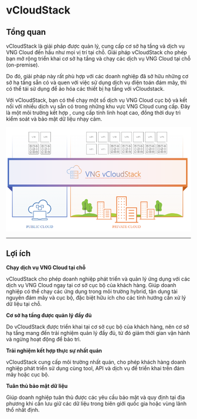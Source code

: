 # vCloudStack

## Tổng quan

vCloudStack là giải pháp được quản lý, cung cấp cơ sở hạ tầng và dịch vụ VNG Cloud đến hầu như mọi vị trí tại chỗ. Giải pháp vCloudStack cho phép bạn mở rộng triển khai cơ sở hạ tầng và chạy các dịch vụ VNG Cloud tại chỗ (on-premise).

Do đó, giải pháp này rất phù hợp với các doanh nghiệp đã sở hữu những cơ sở hạ tầng sẵn có và quen với việc sử dụng dịch vụ điện toán đám mây, thì có thể tái sử dụng để ảo hóa các thiết bị hạ tầng với vCloudstack.

Với vCloudStack, bạn có thể chạy một số dịch vụ VNG Cloud cục bộ và kết nối với nhiều dịch vụ sẵn có trong những khu vực VNG Cloud cung cấp. Đây là một môi trường kết hợp , cung cấp tính linh hoạt cao, đồng thời duy trì kiểm soát và bảo mật dữ liệu nhạy cảm.

![Image](https://github.com/vngcloud/docs/blob/main/Vietnamese/.gitbook/assets/ed6516da-5f8f-4688-9ef4-3927bda79451.png?raw=true)

***

## Lợi ích 

**Chạy dịch vụ VNG Cloud tại chỗ**

vCloudStack cho phép doanh nghiệp phát triển và quản lý ứng dụng với các dịch vụ VNG Cloud ngay tại cơ sở cục bộ của khách hàng. Giúp doanh nghiệp có thể chạy các ứng dụng trong môi trường hybrid, tận dụng tài nguyên đám mây và cục bộ, đặc biệt hữu ích cho các tính hướng cần xử lý dữ liệu tại chỗ.

**Cơ sở hạ tầng được quản lý đầy đủ**

Do vCloudStack được triển khai tại cơ sở cục bộ của khách hàng, nên cơ sở hạ tầng mang đến trải nghiệm quản lý đầy đủ, từ đó giảm thời gian vận hành và ngừng hoạt động để bảo trì.

**Trải nghiệm kết hợp thực sự nhất quán**

vCloudStack cung cấp môi trường nhất quán, cho phép khách hàng doanh nghiệp phát triển sử dụng cùng tool, API và dịch vụ để triển khai trên đám mây hoặc cục bộ.

**Tuân thủ bảo mật dữ liệu**

Giúp doanh nghiệp tuân thủ được các yêu cầu bảo mật và quy định tại địa phương khi cần lưu giữ các dữ liệu trong biên giới quốc gia hoặc vùng lãnh thổ nhất định.
